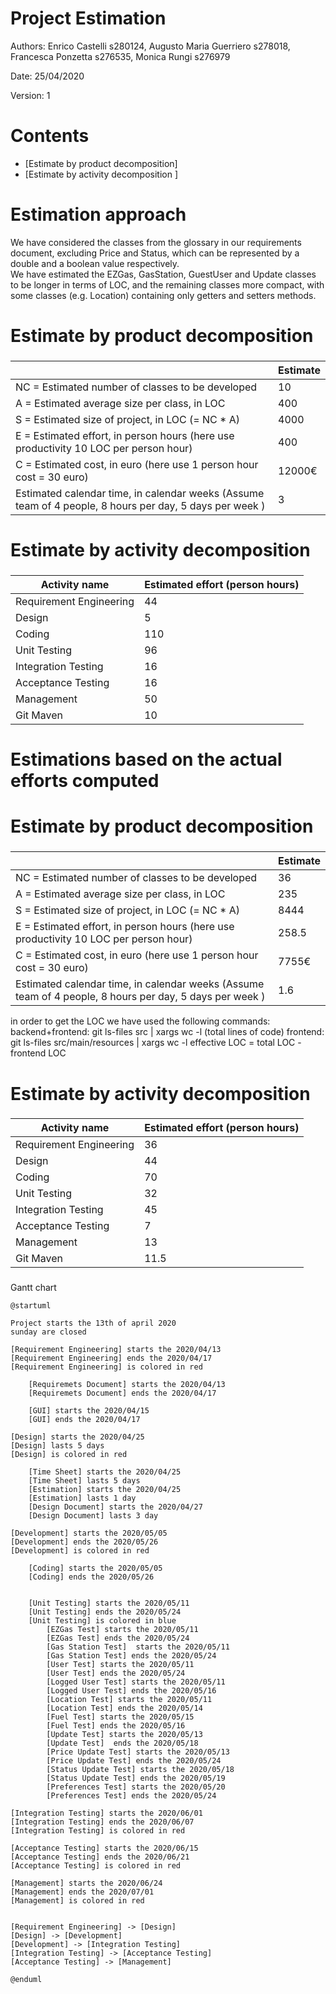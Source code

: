 # Project Estimation  

Authors: Enrico Castelli s280124, Augusto Maria Guerriero s278018, Francesca Ponzetta s276535, Monica Rungi s276979

Date: 25/04/2020

Version: 1

# Contents



- [Estimate by product decomposition]
- [Estimate by activity decomposition ]



# Estimation approach

We have considered the classes from the glossary in our requirements document, excluding Price and Status, which can be represented by a double and a boolean value respectively.  
We have estimated the EZGas, GasStation, GuestUser and Update classes to be longer in terms of LOC, and the remaining classes more compact, with some classes (e.g. Location) containing only getters and setters methods.  

# Estimate by product decomposition



###

|             | Estimate                        |             
| ----------- | ------------------------------- |  
| NC =  Estimated number of classes to be developed   | 10 |             
|  A = Estimated average size per class, in LOC       | 400 |
| S = Estimated size of project, in LOC (= NC * A) | 4000 |
| E = Estimated effort, in person hours (here use productivity 10 LOC per person hour)  | 400 |   
| C = Estimated cost, in euro (here use 1 person hour cost = 30 euro) | 12000€ |
| Estimated calendar time, in calendar weeks (Assume team of 4 people, 8 hours per day, 5 days per week ) | 3 |               


# Estimate by activity decomposition



###

|         Activity name    | Estimated effort (person hours)   |             
| ----------- | ------------------------------- |
|Requirement Engineering |44 |
|Design |5 |
|Coding |110 |
|Unit Testing |96 |
|Integration Testing |16 |
|Acceptance Testing |16 |
|Management |50 |
|Git Maven | 10 |


# Estimations based on the actual efforts computed

# Estimate by product decomposition



###

|             | Estimate                        |             
| ----------- | ------------------------------- |  
| NC =  Estimated number of classes to be developed   | 36 |             
|  A = Estimated average size per class, in LOC       |235 |
| S = Estimated size of project, in LOC (= NC * A) | 8444 |
| E = Estimated effort, in person hours (here use productivity 10 LOC per person hour)  | 258.5 |   
| C = Estimated cost, in euro (here use 1 person hour cost = 30 euro) | 7755€ |
| Estimated calendar time, in calendar weeks (Assume team of 4 people, 8 hours per day, 5 days per week ) | 1.6 |               

in order to get the LOC we have used the following commands:
backend+frontend: git ls-files src | xargs wc -l (total lines of code)
frontend:  git ls-files src/main/resources | xargs wc -l 
effective LOC = total LOC - frontend LOC

# Estimate by activity decomposition

###

|         Activity name    | Estimated effort (person hours)   |             
| ----------- | ------------------------------- |
|Requirement Engineering |36 |
|Design |44 |
|Coding |70 |
|Unit Testing |32|
|Integration Testing |45 |
|Acceptance Testing |7 |
|Management |13 |
|Git Maven | 11.5 |



###

Gantt chart
```plantuml
@startuml

Project starts the 13th of april 2020
sunday are closed

[Requirement Engineering] starts the 2020/04/13
[Requirement Engineering] ends the 2020/04/17
[Requirement Engineering] is colored in red

    [Requiremets Document] starts the 2020/04/13
    [Requiremets Document] ends the 2020/04/17

    [GUI] starts the 2020/04/15
    [GUI] ends the 2020/04/17

[Design] starts the 2020/04/25
[Design] lasts 5 days
[Design] is colored in red

    [Time Sheet] starts the 2020/04/25
    [Time Sheet] lasts 5 days
    [Estimation] starts the 2020/04/25
    [Estimation] lasts 1 day
    [Design Document] starts the 2020/04/27
    [Design Document] lasts 3 day

[Development] starts the 2020/05/05
[Development] ends the 2020/05/26
[Development] is colored in red

    [Coding] starts the 2020/05/05
    [Coding] ends the 2020/05/26


    [Unit Testing] starts the 2020/05/11
    [Unit Testing] ends the 2020/05/24
    [Unit Testing] is colored in blue
        [EZGas Test] starts the 2020/05/11
        [EZGas Test] ends the 2020/05/24
        [Gas Station Test]  starts the 2020/05/11
        [Gas Station Test] ends the 2020/05/24
        [User Test] starts the 2020/05/11
        [User Test] ends the 2020/05/24
        [Logged User Test] starts the 2020/05/11
        [Logged User Test] ends the 2020/05/16
        [Location Test] starts the 2020/05/11
        [Location Test] ends the 2020/05/14
        [Fuel Test] starts the 2020/05/15
        [Fuel Test] ends the 2020/05/16
        [Update Test] starts the 2020/05/13
        [Update Test]  ends the 2020/05/18
        [Price Update Test] starts the 2020/05/13
        [Price Update Test] ends the 2020/05/24
        [Status Update Test] starts the 2020/05/18
        [Status Update Test] ends the 2020/05/19
        [Preferences Test] starts the 2020/05/20
        [Preferences Test] ends the 2020/05/24

[Integration Testing] starts the 2020/06/01
[Integration Testing] ends the 2020/06/07
[Integration Testing] is colored in red

[Acceptance Testing] starts the 2020/06/15
[Acceptance Testing] ends the 2020/06/21
[Acceptance Testing] is colored in red

[Management] starts the 2020/06/24
[Management] ends the 2020/07/01
[Management] is colored in red


[Requirement Engineering] -> [Design]
[Design] -> [Development]
[Development] -> [Integration Testing]
[Integration Testing] -> [Acceptance Testing]
[Acceptance Testing] -> [Management]

@enduml
```
